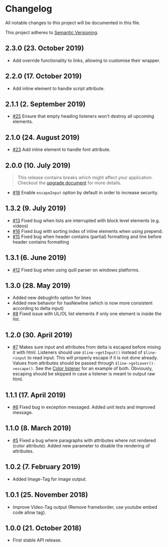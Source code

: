 # Changelog

All notable changes to this project will be documented in this file.

This project adheres to [Semantic Versioning](http://semver.org/).

## 2.3.0 (23. October 2019)

+ Add override functionality to links, allowing to customise their wrapper.

## 2.2.0 (17. October 2019)

+ Add inline element to handle script attribute.

## 2.1.1 (2. September 2019)

+ [#25](https://github.com/nadar/quill-delta-parser/issues/25) Ensure that empty heading listeners won't destroy all upcoming elements.

## 2.1.0 (24. August 2019)

+ [#23](https://github.com/nadar/quill-delta-parser/issues/23) Add inline element to handle font attribute.

## 2.0.0 (10. July 2019)

> This release contains breaks which might affect your application. Checkout the [upgrade document](UPGRADE.md) for more details.

+ [#18](https://github.com/nadar/quill-delta-parser/issues/18) Enable `escapeInput` option by default in order to increase security.

## 1.3.2 (9. July 2019)

+ [#13](https://github.com/nadar/quill-delta-parser/pull/13) Fixed bug when lists are interrupted with block level elements (e.g. videos)
+ [#16](https://github.com/nadar/quill-delta-parser/issues/16) Fixed bug with sorting index of inline elements when using prepend.
+ [#15](https://github.com/nadar/quill-delta-parser/pull/15) Fixed bug when header contains (partial) formatting and line before header contains formatting

## 1.3.1 (6. June 2019)

+ [#12](https://github.com/nadar/quill-delta-parser/issues/12) Fixed bug when using quill parser on windows platforms.

## 1.3.0 (28. May 2019)

+ Added new debugInfo option for lines
+ Added new behavior for hasNewline (which is now more consistent according to delta input)
+ [#8](https://github.com/nadar/quill-delta-parser/issues/8) Fixed issue with UL/OL list elements if only one element is inside the list.

## 1.2.0 (30. April 2019)

+ [#7](https://github.com/nadar/quill-delta-parser/pull/7) Makes sure input and attributes from delta is escaped before mixing it with html. Listeners should use `$line->getInput()` instead of `$line->input` to read input. This will properly escape if it is not done already. Values from attributes should be passed through `$line->getLexer()->escape()`. See the [Color listener](src/listener/Color.php) for an example of both. Obviously, escaping should be skipped in case a listener is meant to output raw html.

## 1.1.1 (17. April 2019)

+ [#6](https://github.com/nadar/quill-delta-parser/pull/6) Fixed bug in exception messaged. Added unit tests and improved message.

## 1.1.0 (8. March 2019)

+ [#5](https://github.com/nadar/quill-delta-parser/issues/5) Fixed a bug where paragraphs with attributes where not rendered (color attribute). Added new parameter to disable the rendering of attributes.

## 1.0.2 (7. February 2019)

+ Added Image-Tag for image output.

## 1.0.1 (25. November 2018)

+ Improve Video-Tag output (Remove frameborder, use youtube embed code allow tag).

## 1.0.0 (21. October 2018)

+ First stable API release.
